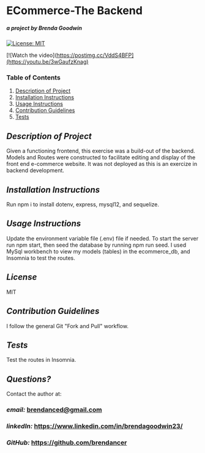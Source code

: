 # ECommerce-The Backend

##### _a project by_ Brenda Goodwin

[![License: MIT](https://img.shields.io/badge/License-MIT-yellow.svg)](https://opensource.org/licenses/MIT)

[![Watch the video](https://postimg.cc/VddS4BFP](https://youtu.be/3wGaufzKnag)

### Table of Contents

1. [Description of Project](#description)
2. [Installation Instructions](#installation)
3. [Usage Instructions](#usage)
4. [Contribution Guidelines](#contribution)
5. [Tests](#tests)

## _Description of Project_ <a name="description"></a>

Given a functioning frontend, this exercise was a build-out of the backend. Models and Routes were constructed to facilitate editing and display of the front end e-commerce website. It was not deployed as this is an exercize in backend development.

## _Installation Instructions_ <a name="installation"></a>

Run npm i to install dotenv, express, mysql12, and sequelize.

## _Usage Instructions_ <a name="usage"></a>

Update the environment variable file (.env) file if needed. To start the server run npm start, then seed the database by running npm run seed. I used MySql workbench to view my models (tables) in the ecommerce_db, and Insomnia to test the routes.

## _License_

MIT

## _Contribution Guidelines_ <a name="contribution"></a>

I follow the general Git "Fork and Pull" workflow.

## _Tests_ <a name="tests"></a>

Test the routes in Insomnia.

## _Questions?_

Contact the author at:

### _email:_ brendanced@gmail.com

### _linkedIn:_ https://www.linkedin.com/in/brendagoodwin23/

### _GitHub:_ https://github.com/brendancer
